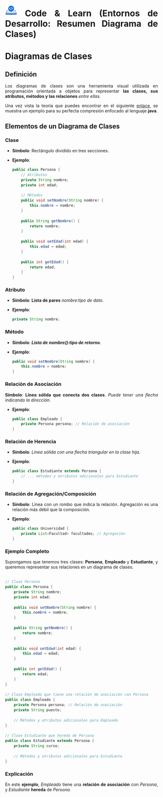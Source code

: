 <div align="justify">

# <img src=../../../../images/coding-book.png width="40"> Code & Learn (Entornos de Desarrollo: Resumen Diagrama de Clases)

# Diagramas de Clases

## Definición

Los diagramas de clases son una herramienta visual utilizada en programación orientada a objetos para representar __las clases, sus atributos, métodos y las relaciones__ _entre ellas_. 

Una vez vista la teoría que puedes encontrar en el siguiente [enlace](README.md), se muestra un ejemplo para su perfecta compresión enfocado al lenguaje __java__.

## Elementos de un Diagrama de Clases

### Clase

- __Símbolo__: Rectángulo dividido en tres secciones.
- __Ejemplo__:

    ```java
    public class Persona {
        // Atributos
        private String nombre;
        private int edad;

        // Métodos
        public void setNombre(String nombre) {
            this.nombre = nombre;
        }

        public String getNombre() {
            return nombre;
        }

        public void setEdad(int edad) {
            this.edad = edad;
        }

        public int getEdad() {
            return edad;
        }
    }
    ```

### Atributo

- __Símbolo__: __Lista de pares__ _nombre:tipo de dato_.

- __Ejemplo__:

    ```java
    private String nombre;
    ```

### Método

- __Símbolo__: ___Lista de nombre():tipo de retorno___.
- __Ejemplo__:

    ```java
    public void setNombre(String nombre) {
        this.nombre = nombre;
    }
    ```

### Relación de Asociación

__Símbolo__: __Línea sólida que conecta dos clases__. _Puede tener una flecha indicando la dirección_.
- __Ejemplo__:

    ```java
    public class Empleado {
        private Persona persona; // Relación de asociación
    }
    ```

### Relación de Herencia

- __Símbolo__: _Línea sólida con una flecha triangular en la clase hija_.
- __Ejemplo__:

    ```java
    public class Estudiante extends Persona {
        // ... métodos y atributos adicionales para Estudiante
    }
    ```

### Relación de Agregación/Composición

- __Símbolo__: Línea con un rombo que indica la relación. Agregación es una relación más débil que la composición.
- __Ejemplo__:

    ```java
    public class Universidad {
        private List<Facultad> facultades; // Agregación
    }
    ```

### Ejemplo Completo

Supongamos que tenemos tres clases: __Persona__, __Empleado__ y __Estudiante__, y queremos representar sus relaciones en un diagrama de clases.

```java

// Clase Persona
public class Persona {
    private String nombre;
    private int edad;

    public void setNombre(String nombre) {
        this.nombre = nombre;
    }

    public String getNombre() {
        return nombre;
    }

    public void setEdad(int edad) {
        this.edad = edad;
    }

    public int getEdad() {
        return edad;
    }
}

// Clase Empleado que tiene una relación de asociación con Persona
public class Empleado {
    private Persona persona; // Relación de asociación
    private String puesto;

    // Métodos y atributos adicionales para Empleado
}

// Clase Estudiante que hereda de Persona
public class Estudiante extends Persona {
    private String curso;

    // Métodos y atributos adicionales para Estudiante
}
```

### Explicación

En este __ejemplo__, _Empleado_ tiene una __relación de asociación__ con _Persona_, y _Estudiante_ __hereda__ de _Persona._ 


</div>